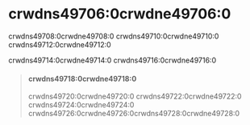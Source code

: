 # crwdns49706:0crwdne49706:0

crwdns49708:0crwdne49708:0 crwdns49710:0crwdne49710:0 crwdns49712:0crwdne49712:0

crwdns49714:0crwdne49714:0 crwdns49716:0crwdne49716:0

> #### crwdns49718:0crwdne49718:0
> 
> crwdns49720:0crwdne49720:0 crwdns49722:0crwdne49722:0 crwdns49724:0crwdne49724:0 crwdns49726:0crwdne49726:0<!-- ignore -->crwdns49728:0crwdne49728:0
